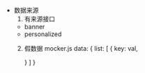 - 数据来源
  1. 有来源接口
    - banner
    - personalized
  2. 假数据  mocker.js
  data: {
    list: [
      {
        key: val,

      }
    ]
  }  